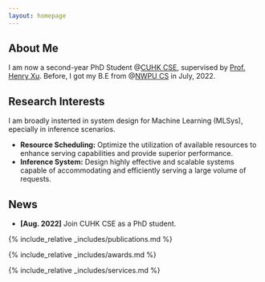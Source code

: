 ```yaml
---
layout: homepage
---
```


## About Me

I am now a second-year PhD Student @[CUHK CSE](https://www.cse.cuhk.edu.hk/), supervised by [Prof. Henry Xu](https://henryhxu.github.io/). Before, I got my B.E from @[NWPU CS](https://en.nwpu.edu.cn/) in July, 2022.

## Research Interests
  I am broadly insterted in system design for Machine Learning (MLSys), epecially in inference scenarios.
- **Resource Scheduling:** Optimize the utilization of available resources to enhance serving capabilities and provide superior performance.
- **Inference System:** Design highly effective and scalable systems capable of accommodating and efficiently serving a large volume of requests.
## News

- **[Aug. 2022]** Join CUHK CSE as a PhD student.


{% include_relative _includes/publications.md %}

{% include_relative _includes/awards.md %}

{% include_relative _includes/services.md %}
